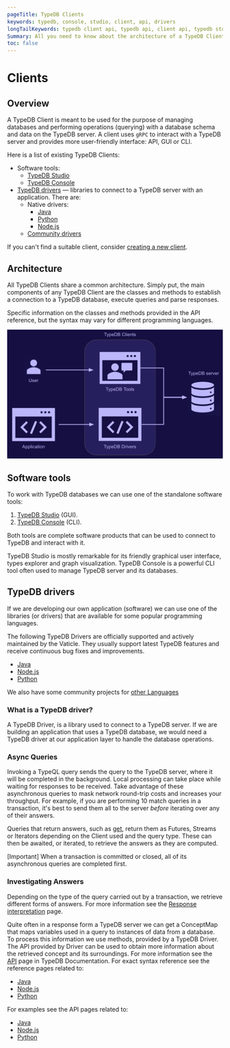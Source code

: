 ```yaml
---
pageTitle: TypeDB Clients
keywords: typedb, console, studio, client, api, drivers
longTailKeywords: typedb client api, typedb api, client api, typedb studio, typedb console
Summary: All you need to know about the architecture of a TypeDB Client.
toc: false
---
```


# Clients

## Overview

A TypeDB Client is meant to be used for the purpose of managing databases and performing operations (querying) with a
database schema and data on the TypeDB server. A client uses `gRPC` to interact with a TypeDB server and provides 
more user-friendly interface: API, GUI or CLI.

Here is a list of existing TypeDB Clients:

- Software tools:
  - [TypeDB Studio](01-studio.md)
  - [TypeDB Console](02-console.md)
- [TypeDB drivers](#typedb-drivers) — libraries to connect to a TypeDB server with an application. There are:
  - Native drivers:
    - [Java](03-java.md)
    - [Python](04-python.md)
    - [Node.js](05-nodejs.md)
  - [Community drivers](06-other-languages.md)

If you can't find a suitable client, consider [creating a new client](07-new-client.md).

## Architecture

All TypeDB Clients share a common architecture. Simply put, the main components of any TypeDB Client are the classes 
and methods to establish a connection to a TypeDB database, execute queries and parse responses.

Specific information on the classes and methods provided in the API reference, but the syntax may vary for different 
programming languages.

![Structure of a TypeDB Client Application](../images/client-api/client-server-comms.png)

## Software tools

To work with TypeDB databases we can use one of the standalone software tools:

1. [TypeDB Studio](01-studio.md) (GUI).
2. [TypeDB Console](02-console.md) (CLI).

Both tools are complete software products that can be used to connect to TypeDB and interact with it.

TypeDB Studio is mostly remarkable for its friendly graphical user interface, types explorer and graph visualization.
TypeDB Console is a powerful CLI tool often used to manage TypeDB server and its databases.

## TypeDB drivers

If we are developing our own application (software) we can use one of the libraries (or drivers) that are available for 
some popular programming languages.

The following TypeDB Drivers are officially supported and actively maintained by the Vaticle. They 
usually support latest TypeDB features and receive continuous bug fixes and improvements.

- [Java](03-java.md)
- [Node.js](05-nodejs.md)
- [Python](04-python.md)

We also have some community projects for [other Languages](06-other-languages.md)

### What is a TypeDB driver?

A TypeDB Driver, is a library used to connect to a TypeDB server. If we are building an 
application that uses a TypeDB database, we would need a TypeDB driver at our application layer to handle the
database operations.

### Async Queries

Invoking a TypeQL query sends the query to the TypeDB server, where it will be completed in the background. Local 
processing can take place while waiting for responses to be received. Take advantage of these asynchronous queries to 
mask network round-trip costs and increases your throughput. For example, if you are performing 10 match queries in a 
transaction, it's best to send them all to the server _before_ iterating over any of their answers.

Queries that return answers, such as [get](../0001-typedb/02-dev/05-read.md#get-query), return them as Futures, Streams 
or Iterators depending on the Client used and the query type. These can then be awaited, or iterated, to retrieve the 
answers as they are computed.

<div class="note">
[Important]
When a transaction is committed or closed, all of its asynchronous queries are completed first.
</div>

### Investigating Answers

Depending on the type of the query carried out by a transaction, we retrieve different forms of answers. For more 
information see the [Response interpretation](../0001-typedb/02-dev/07-response.md) page. 

Quite often in a response form a TypeDB server we can get a ConceptMap that maps variables used in a query to 
instances of data from a database. To process this information we use methods, provided by a TypeDB Driver. 
The API provided by Driver can be used to obtain more information about the retrieved concept and its 
surroundings. 
For more information see the [API](../0001-typedb/02-dev/08-api.md) page in TypeDB Documentation.
For exact syntax reference see the reference pages related to:

- [Java](03-java-ref.md)
- [Node.js](05-nodejs-ref.md)
- [Python](04-python-ref.md)

For examples see the API pages related to:

- [Java](03-java.md)
- [Node.js](05-nodejs.md)
- [Python](04-python.md)
